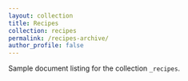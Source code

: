 ```yaml
---
layout: collection
title: Recipes
collection: recipes
permalink: /recipes-archive/
author_profile: false
---
```


Sample document listing for the collection `_recipes`.
